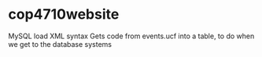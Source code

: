 # cop4710website

MySQL load XML syntax
  Gets code from events.ucf into a table, to do when we get to the database systems
